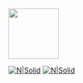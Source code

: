  <img style="margin-top:10px;" src="https://c.tenor.com/nJclFuwdP5wAAAAC/squirtle-pikachu.gif" width="100px">
 
[![N|Solid](https://icon-icons.com/icons2/1476/PNG/48/linkedin_101776.png)](https://www.linkedin.com/in/thiagobarros95/)
[![N|Solid](https://icon-icons.com/icons2/1476/PNG/48/github_101792.png)](https://github.com/thiagotesla)


<!-- ![Anurag's github stats](https://github-readme-stats.vercel.app/api?username=thiagotesla&count_private=true&show_icons=true&theme=monokai&line_height=33)
[![Top Langs](https://github-readme-stats.vercel.app/api/top-langs/?username=thiagotesla&theme=monokai&langs_count=4)](https://github.com/anuraghazra/github-readme-stats)
-->


<!--
**thiagotesla/thiagotesla** is a ✨ _special_ ✨ repository because its `README.md` (this file) appears on your GitHub profile.

Here are some ideas to get you started:

- 🔭 I’m currently working on ...
- 🌱 I’m currently learning ...
- 👯 I’m looking to collaborate on ...
- 🤔 I’m looking for help with ...
- 💬 Ask me about ...
- 📫 How to reach me: ...
- 😄 Pronouns: ...
- ⚡ Fun fact: ...
-->
